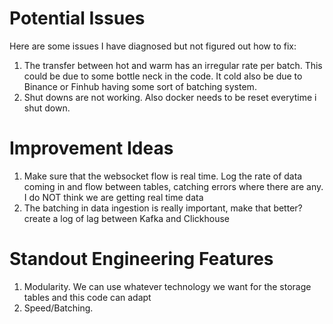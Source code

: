 # Potential Issues
Here are some issues I have diagnosed but not figured out how to fix:
1. The transfer between hot and warm has an irregular rate per batch. This could be due to some bottle neck in the code. It cold also be due to Binance or Finhub having some sort of batching system.
2. Shut downs are not working. Also docker needs to be reset everytime i shut down.

# Improvement Ideas
1. Make sure that the websocket flow is real time. Log the rate of data coming in and flow between tables, catching errors where there are any. I do NOT think we are getting real time data
2. The batching in data ingestion is really important, make that better? create a log of lag between Kafka and Clickhouse

# Standout Engineering Features
1. Modularity. We can use whatever technology we want for the storage tables and this code can adapt
2. Speed/Batching.